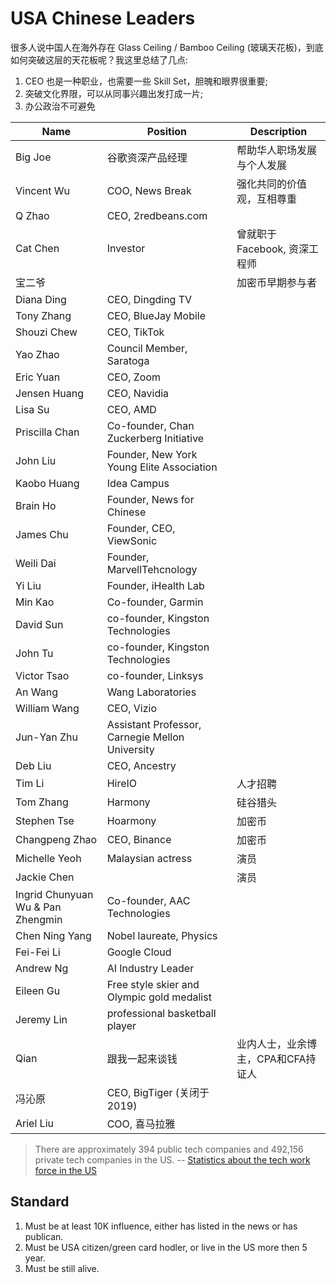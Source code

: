 # USA Chinese Leaders

很多人说中国人在海外存在 Glass Ceiling / Bamboo Ceiling (玻璃天花板)，到底如何突破这层的天花板呢？我这里总结了几点:

1. CEO 也是一种职业，也需要一些 Skill Set，胆魄和眼界很重要;
2. 突破文化界限，可以从同事兴趣出发打成一片;
3. 办公政治不可避免

| Name | Position | Description |
| --- | --- | --- |
| Big Joe | 谷歌资深产品经理 | 帮助华人职场发展与个人发展 |
| Vincent Wu | COO, News Break | 强化共同的价值观，互相尊重 |
| Q Zhao | CEO, 2redbeans.com | |
| Cat Chen | Investor | 曾就职于 Facebook, 资深工程师 |
| 宝二爷 | | 加密币早期参与者 |
| Diana Ding | CEO, Dingding TV | |
| Tony Zhang | CEO, BlueJay Mobile | |
| Shouzi Chew | CEO, TikTok | |
| Yao Zhao | Council Member, Saratoga | |
| Eric Yuan | CEO, Zoom | |
| Jensen Huang | CEO, Navidia ||
| Lisa Su | CEO, AMD ||
| Priscilla Chan | Co-founder, Chan Zuckerberg Initiative ||
| John Liu | Founder, New York Young Elite Association || 
| Kaobo Huang | Idea Campus ||
| Brain Ho | Founder, News for Chinese ||
| James Chu | Founder, CEO, ViewSonic ||
| Weili Dai | Founder, MarvellTehcnology ||
| Yi Liu | Founder, iHealth Lab ||
| Min Kao | Co-founder, Garmin ||
| David Sun | co-founder, Kingston Technologies ||
| John Tu | co-founder, Kingston Technologies ||
| Victor Tsao | co-founder, Linksys ||
| An Wang | Wang Laboratories ||
| William Wang | CEO, Vizio ||
| Jun-Yan Zhu | Assistant Professor, Carnegie Mellon University ||
| Deb Liu | CEO, Ancestry ||
| Tim Li | HireIO | 人才招聘 |
| Tom Zhang | Harmony | 硅谷猎头 |
| Stephen Tse | Hoarmony | 加密币 |
| Changpeng Zhao | CEO, Binance | 加密币 |
| Michelle Yeoh | Malaysian actress | 演员 |
| Jackie Chen | | 演员 |
| Ingrid Chunyuan Wu & Pan Zhengmin | Co-founder, AAC Technologies ||
| Chen Ning Yang | Nobel laureate, Physics ||
| Fei-Fei Li | Google Cloud ||
| Andrew Ng | AI Industry Leader ||
| Eileen Gu | Free style skier and Olympic gold medalist ||
| Jeremy Lin | professional basketball player ||
| Qian | 跟我一起来谈钱 | 业内人士，业余博主，CPA和CFA持证人 |
| 冯沁原 | CEO, BigTiger (关闭于 2019) ||
| Ariel Liu | COO, 喜马拉雅 ||

> There are approximately 394 public tech companies and 492,156 private tech companies in the US. 
> -- [Statistics about the tech work force in the US](https://askwonder.com/research/statistics-tech-work-force-us-employees-work-private-companies-public-companies-1rhgo54r5)

## Standard

1. Must be at least 10K influence, either has listed in the news or has publican.
2. Must be USA citizen/green card hodler, or live in the US more then 5 year.
3. Must be still alive.
